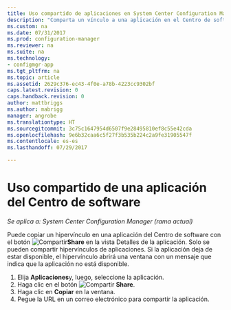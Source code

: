 ```yaml
---
title: Uso compartido de aplicaciones en System Center Configuration Manager | Microsoft Docs
description: "Comparta un vínculo a una aplicación en el Centro de software de System Center Configuration Manager."
ms.custom: na
ms.date: 07/31/2017
ms.prod: configuration-manager
ms.reviewer: na
ms.suite: na
ms.technology:
- configmgr-app
ms.tgt_pltfrm: na
ms.topic: article
ms.assetid: 2629c376-ec43-4f0e-a78b-4223cc9302bf
caps.latest.revision: 0
caps.handback.revision: 0
author: mattbriggs
ms.author: mabrigg
manager: angrobe
ms.translationtype: HT
ms.sourcegitcommit: 3c75c1647954d6507f9e28495810ef8c55e42cda
ms.openlocfilehash: 9e6b32caa6c5f27f3b535b224c2a9fe31905547f
ms.contentlocale: es-es
ms.lasthandoff: 07/29/2017

---
```


# <a name="share-an-application-from-software-center"></a>Uso compartido de una aplicación del Centro de software

*Se aplica a: System Center Configuration Manager (rama actual)* <!-- 1706 -->

Puede copiar un hipervínculo en una aplicación del Centro de software con el botón ![Compartir](media/share15.png)**Share** en la vista Detalles de la aplicación. Solo se pueden compartir hipervínculos de aplicaciones. Si la aplicación deja de estar disponible, el hipervínculo abrirá una ventana con un mensaje que indica que la aplicación no está disponible.

1. Elija **Aplicaciones**y, luego, seleccione la aplicación.
2. Haga clic en el botón ![Compartir](media/share15.png) **Share**.
3. Haga clic en **Copiar** en la ventana.
4. Pegue la URL en un correo electrónico para compartir la aplicación.
